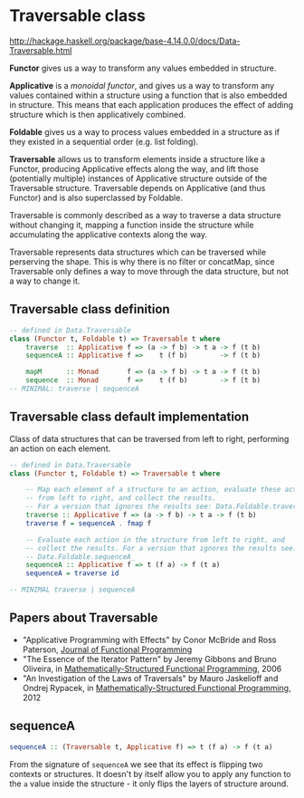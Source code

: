# Traversable class

http://hackage.haskell.org/package/base-4.14.0.0/docs/Data-Traversable.html

**Functor** gives us a way to transform any values embedded in structure.

**Applicative** is a *monoidal functor*, and gives us a way to transform any values contained within a structure using a function that is also embedded in structure. This means that each application produces the effect of adding structure which is then applicatively combined.

**Foldable** gives us a way to process values embedded in a structure as if they existed in a sequential order (e.g. list folding).

**Traversable** allows us to transform elements inside a structure like a Functor, producing Applicative effects along the way, and lift those (potentially multiple) instances of Applicative structure outside of the Traversable structure. Traversable depends on Applicative (and thus Functor) and is also superclassed by Foldable.

Traversable is commonly described as a way to traverse a data structure without changing it, mapping a function inside the structure while accumulating the applicative contexts along the way.

Traversable represents data structures which can be traversed while perserving the shape. This is why there is no filter or concatMap, since Traversable only defines a way to move through the data structure, but not a way to change it.


## Traversable class definition

```hs
-- defined in Data.Traversable
class (Functor t, Foldable t) => Traversable t where
    traverse  :: Applicative f => (a -> f b) -> t a -> f (t b)
    sequenceA :: Applicative f =>    t (f b)        -> f (t b)

    mapM      :: Monad       f => (a -> f b) -> t a -> f (t b)
    sequence  :: Monad       f =>    t (f b)        -> f (t b)
-- MINIMAL: traverse | sequenceA
```


## Traversable class default implementation

Class of data structures that can be traversed from left to right, performing an action on each element.

```hs
-- defined in Data.Traversable
class (Functor t, Foldable t) => Traversable t where

    -- Map each element of a structure to an action, evaluate these actions
    -- from left to right, and collect the results.
    -- For a version that ignores the results see: Data.Foldable.traverse_
    traverse :: Applicative f => (a -> f b) -> t a -> f (t b)
    traverse f = sequenceA . fmap f

    -- Evaluate each action in the structure from left to right, and
    -- collect the results. For a version that ignores the results see:
    -- Data.Foldable.sequenceA_
    sequenceA :: Applicative f => t (f a) -> f (t a)
    sequenceA = traverse id

-- MINIMAL traverse | sequenceA
```

## Papers about Traversable

* "Applicative Programming with Effects" by Conor McBride and Ross Paterson, 
   [Journal of Functional Programming](http://www.soi.city.ac.uk/~ross/papers/Applicative.html)
 * "The Essence of the Iterator Pattern" by Jeremy Gibbons and Bruno Oliveira, 
   in [Mathematically-Structured Functional Programming](http://web.comlab.ox.ac.uk/oucl/work/jeremy.gibbons/publications/#iterator), 2006
 * "An Investigation of the Laws of Traversals" by Mauro Jaskelioff and Ondrej Rypacek, in [Mathematically-Structured Functional Programming](http://arxiv.org/pdf/1202.2919), 2012


## sequenceA

```hs
sequenceA :: (Traversable t, Applicative f) => t (f a) -> f (t a)
```

From the signature of `sequenceA` we see that its effect is flipping two contexts or structures. It doesn't by itself allow you to apply any function to the `a` value inside the structure - it only flips the layers of structure around.
